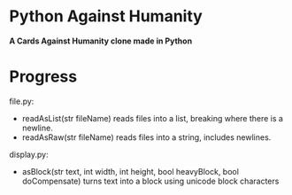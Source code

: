 # Python Against Humanity
**A Cards Against Humanity clone made in Python**

# Progress
file.py:
* readAsList(str fileName)
    reads files into a list, breaking where there is a newline.
* readAsRaw(str fileName)
    reads files into a string, includes newlines.


display.py:
* asBlock(str text, int width, int height, bool heavyBlock, bool doCompensate)
    turns text into a block using unicode block characters

